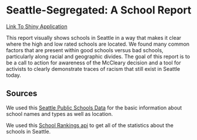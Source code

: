 # Seattle-Segregated: A School Report
[Link To Shiny Application](https://ianwohlersuw.shinyapps.io/seattle-segregated/)

This report visually shows schools in Seattle in a way that makes it clear where the high and low rated schools are located. We found many common factors that are present within good schools versus bad schools, particularly along racial and geographic divides. The goal of this report is to be a call to action for awareness of the McCleary decision and a tool for activists to clearly demonstrate traces of racism that still exist in Seattle today.

## Sources
We used this
[Seattle Public Schools Data](https://catalog.data.gov/dataset/public-schools-2d727)
for the basic information about school names and types as well as location.

We used this
[School Rankings api](https://developer.schooldigger.com/)
to get all of the statistics about the schools in Seattle.
